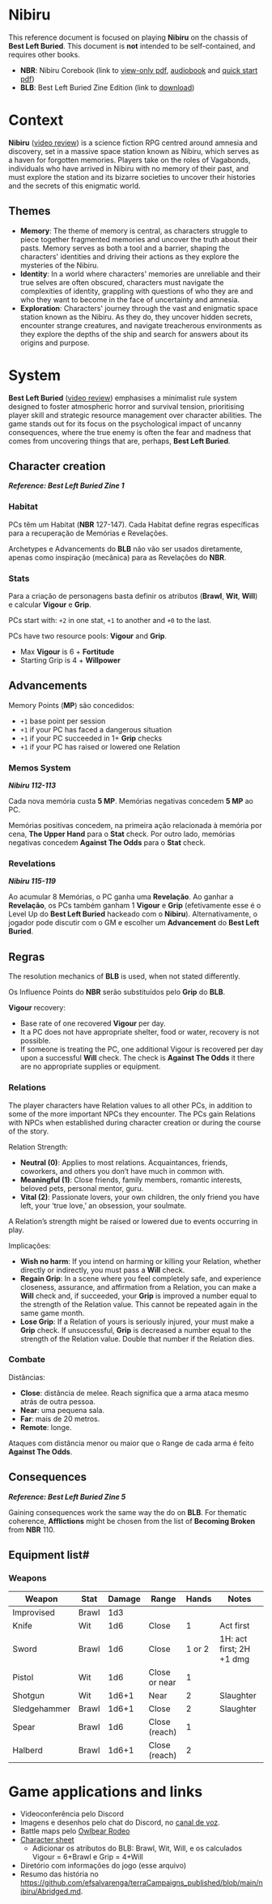 # Nibiru

This reference document is focused on playing **Nibiru** on the chassis of **Best Left Buried**. This document is **not** intended to be self-contained, and requires other books.

- **NBR**: Nibiru Corebook (link to [view-only pdf](https://drive.google.com/file/d/1URcfPk1QZ9THsut93cAh1oE-LuC2SrhR/view?usp=drivesdk), [audiobook](https://drive.google.com/drive/folders/1gbu8fkHxuS4QtTdKzpWcG7nJI8Qs36nW?usp=sharing) and [quick start pdf](https://drive.google.com/open?id=1gZm7M3invVbja-GQB1VEybxdopLC5Mot&usp=drive_fs))
- **BLB**: Best Left Buried Zine Edition (link to [download](https://soulmuppet-store.co.uk/products/best-left-buried-zini-edition))

# Context
  
**Nibiru** ([video review](https://www.youtube.com/watch?v=UBACC2zOlj8)) is a science fiction RPG centred around amnesia and discovery, set in a massive space station known as Nibiru, which serves as a haven for forgotten memories. Players take on the roles of Vagabonds, individuals who have arrived in Nibiru with no memory of their past, and must explore the station and its bizarre societies to uncover their histories and the secrets of this enigmatic world.

## Themes

- **Memory**: The theme of memory is central, as characters struggle to piece together fragmented memories and uncover the truth about their pasts. Memory serves as both a tool and a barrier, shaping the characters' identities and driving their actions as they explore the mysteries of the Nibiru.
- **Identity**: In a world where characters' memories are unreliable and their true selves are often obscured, characters must navigate the complexities of identity, grappling with questions of who they are and who they want to become in the face of uncertainty and amnesia.
- **Exploration**: Characters' journey through the vast and enigmatic space station known as the Nibiru. As they do, they uncover hidden secrets, encounter strange creatures, and navigate treacherous environments as they explore the depths of the ship and search for answers about its origins and purpose.

# System

**Best Left Buried** ([video review](https://www.youtube.com/watch?v=H3RFTmq4L1U)) emphasises a minimalist rule system designed to foster atmospheric horror and survival tension, prioritising player skill and strategic resource management over character abilities. The game stands out for its focus on the psychological impact of uncanny consequences, where the true enemy is often the fear and madness that comes from uncovering things that are, perhaps, **Best Left Buried**.

## Character creation
***Reference: Best Left Buried Zine 1***

### Habitat

PCs têm um Habitat (**NBR** 127-147). Cada Habitat define regras específicas para a recuperação de Memórias e Revelações.

Archetypes e Advancements do **BLB** não vão ser usados diretamente, apenas como inspiração (mecânica) para as Revelações do **NBR**.
### Stats

Para a criação de personagens basta definir os atributos (**Brawl**, **Wit**, **Will**) e calcular **Vigour** e **Grip**.

PCs start with: `+2` in one stat, `+1` to another and `+0` to the last.

PCs have two resource pools: **Vigour** and **Grip**.
- Max **Vigour** is 6 + **Fortitude**
- Starting Grip is 4 + **Willpower**

## Advancements

Memory Points (**MP**) são concedidos:
- `+1` base point per session
- `+1` if your PC has faced a dangerous situation
- `+1` if your PC succeeded in 1+ **Grip** checks
- `+1` if your PC has raised or lowered one Relation
### Memos System
***Nibiru 112-113***

Cada nova memória custa **5 MP**. Memórias negativas concedem **5 MP** ao PC.

Memórias positivas concedem, na primeira ação relacionada à memória por cena, **The Upper Hand** para o **Stat** check. Por outro lado, memórias negativas concedem **Against The Odds** para o **Stat** check.
### Revelations
***Nibiru 115-119***

Ao acumular 8 Memórias, o PC ganha uma **Revelação**. Ao ganhar a **Revelação**, os PCs também ganham 1 **Vigour** e **Grip** (efetivamente esse é o Level Up do **Best Left Buried** hackeado com o **Nibiru**). Alternativamente, o jogador pode discutir com o GM e escolher um **Advancement** do **Best Left Buried**.

## Regras

The resolution mechanics of **BLB** is used, when not stated differently.

Os Influence Points do **NBR** serão substituídos pelo **Grip** do **BLB**.

**Vigour** recovery:  
- Base rate of one recovered **Vigour** per day.
- It a PC does not have appropriate shelter, food or water, recovery is not possible.
- If someone is treating the PC, one additional Vigour is recovered per day upon a successful **Will** check. The check is **Against The Odds** it there are no appropriate supplies or equipment.
### Relations

The player characters have Relation values to all other PCs, in addition to some of the more important NPCs they encounter. The PCs gain Relations with NPCs when established during character creation or during the course of the story.

Relation Strength:  
- **Neutral (0)**: Applies to most relations. Acquaintances, friends, coworkers, and others you don’t have much in common with.
- **Meaningful (1)**: Close friends, family members, romantic interests, beloved pets, personal mentor, guru.
- **Vital (2)**: Passionate lovers, your own children, the only friend you have left, your ‘true love,’ an obsession, your soulmate.

A Relation’s strength might be raised or lowered due to events occurring in play.

Implicações:  
- **Wish no harm**: If you intend on harming or killing your Relation, whether directly or indirectly, you must pass a **Will** check.
- **Regain Grip**: In a scene where you feel completely safe, and experience closeness, assurance, and affirmation from a Relation, you can make a **Will** check and, if succeeded, your **Grip** is improved a number equal to the strength of the Relation value. This cannot be repeated again in the same game month.
- **Lose Grip**: If a Relation of yours is seriously injured, your must make a **Grip** check. If unsuccessful, **Grip** is decreased a number equal to the strength of the Relation value. Double that number if the Relation dies.

### Combate

Distâncias:  
- **Close**: distância de melee. Reach significa que a arma ataca mesmo atrás de outra pessoa.
- **Near**: uma pequena sala.
- **Far**: mais de 20 metros.
- **Remote**: longe.

Ataques com distância menor ou maior que o Range de cada arma é feito **Against The Odds**.

## Consequences
***Reference: Best Left Buried Zine 5***

Gaining consequences work the same way the do on **BLB**. For thematic coherence, **Afflictions** might be chosen from the list of **Becoming Broken** from **NBR** 110.

## Equipment list#

### Weapons

| Weapon       | Stat  | Damage | Range         | Hands  | Notes                    |
| ------------ | ----- | ------ | ------------- | ------ | ------------------------ |
| Improvised   | Brawl | 1d3    |               |        |                          |
| Knife        | Wit   | 1d6    | Close         | 1      | Act first                |
| Sword        | Brawl | 1d6    | Close         | 1 or 2 | 1H: act first; 2H +1 dmg |
| Pistol       | Wit   | 1d6    | Close or near | 1      |                          |
| Shotgun      | Wit   | 1d6+1  | Near          | 2      | Slaughter                |
| Sledgehammer | Brawl | 1d6+1  | Close         | 2      | Slaughter                |
| Spear        | Brawl | 1d6    | Close (reach) | 1      |                          |
| Halberd      | Brawl | 1d6+1  | Close (reach) | 2      |                          |

# Game applications and links

- Videoconferência pelo Discord
- Imagens e desenhos pelo chat do Discord, no [canal de voz](https://discord.com/channels/1060840338777964565/1203621181891018802).
- Battle maps pelo [Owlbear Rodeo](https://www.owlbear.rodeo/room/v2Qv-R8VSF1R/Nibiru)
- [Character sheet](https://drive.google.com/open?id=1gZOa5oMj2DRbGRbTCSxpB_Jm4CMlm1mQ&usp=drive_fs)
	- Adicionar os atributos do BLB: Brawl, Wit, Will, e os calculados Vigour = 6+Brawl e Grip = 4+Will
- Diretório com informações do jogo (esse arquivo)
- Resumo das história no https://github.com/efsalvarenga/terraCampaigns_published/blob/main/nibiru/Abridged.md.
